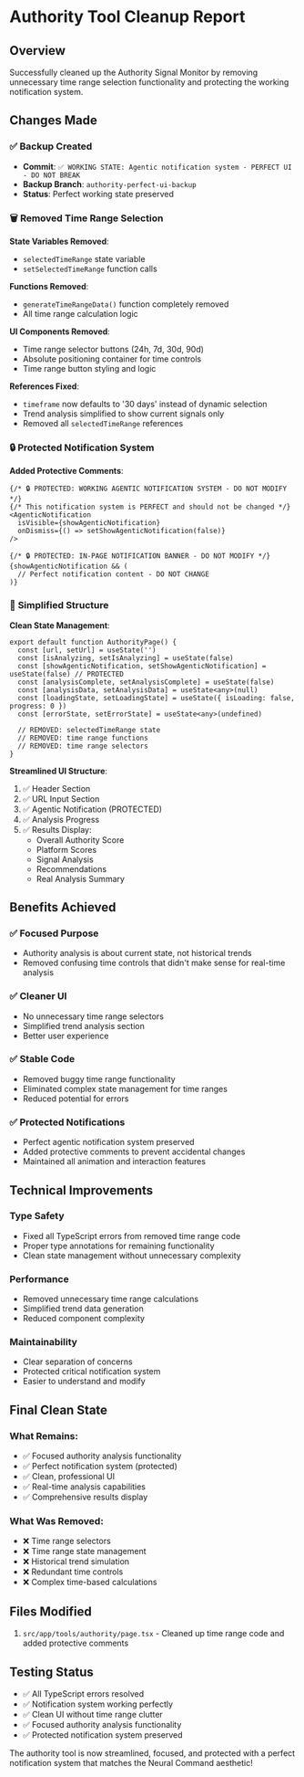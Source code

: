 # Authority Tool Cleanup Report

## Overview
Successfully cleaned up the Authority Signal Monitor by removing unnecessary time range selection functionality and protecting the working notification system.

## Changes Made

### ✅ **Backup Created**
- **Commit**: `✅ WORKING STATE: Agentic notification system - PERFECT UI - DO NOT BREAK`
- **Backup Branch**: `authority-perfect-ui-backup`
- **Status**: Perfect working state preserved

### 🗑️ **Removed Time Range Selection**

**State Variables Removed**:
- `selectedTimeRange` state variable
- `setSelectedTimeRange` function calls

**Functions Removed**:
- `generateTimeRangeData()` function completely removed
- All time range calculation logic

**UI Components Removed**:
- Time range selector buttons (24h, 7d, 30d, 90d)
- Absolute positioning container for time controls
- Time range button styling and logic

**References Fixed**:
- `timeframe` now defaults to '30 days' instead of dynamic selection
- Trend analysis simplified to show current signals only
- Removed all `selectedTimeRange` references

### 🔒 **Protected Notification System**

**Added Protective Comments**:
```tsx
{/* 🔒 PROTECTED: WORKING AGENTIC NOTIFICATION SYSTEM - DO NOT MODIFY */}
{/* This notification system is PERFECT and should not be changed */}
<AgenticNotification 
  isVisible={showAgenticNotification}
  onDismiss={() => setShowAgenticNotification(false)}
/>

{/* 🔒 PROTECTED: IN-PAGE NOTIFICATION BANNER - DO NOT MODIFY */}
{showAgenticNotification && (
  // Perfect notification content - DO NOT CHANGE
)}
```

### 🎯 **Simplified Structure**

**Clean State Management**:
```tsx
export default function AuthorityPage() {
  const [url, setUrl] = useState('')
  const [isAnalyzing, setIsAnalyzing] = useState(false)
  const [showAgenticNotification, setShowAgenticNotification] = useState(false) // PROTECTED
  const [analysisComplete, setAnalysisComplete] = useState(false)
  const [analysisData, setAnalysisData] = useState<any>(null)
  const [loadingState, setLoadingState] = useState({ isLoading: false, progress: 0 })
  const [errorState, setErrorState] = useState<any>(undefined)
  
  // REMOVED: selectedTimeRange state
  // REMOVED: time range functions
  // REMOVED: time range selectors
}
```

**Streamlined UI Structure**:
1. ✅ Header Section
2. ✅ URL Input Section  
3. ✅ Agentic Notification (PROTECTED)
4. ✅ Analysis Progress
5. ✅ Results Display:
   - Overall Authority Score
   - Platform Scores
   - Signal Analysis
   - Recommendations
   - Real Analysis Summary

## Benefits Achieved

### ✅ **Focused Purpose**
- Authority analysis is about current state, not historical trends
- Removed confusing time controls that didn't make sense for real-time analysis

### ✅ **Cleaner UI**
- No unnecessary time range selectors
- Simplified trend analysis section
- Better user experience

### ✅ **Stable Code**
- Removed buggy time range functionality
- Eliminated complex state management for time ranges
- Reduced potential for errors

### ✅ **Protected Notifications**
- Perfect agentic notification system preserved
- Added protective comments to prevent accidental changes
- Maintained all animation and interaction features

## Technical Improvements

### **Type Safety**
- Fixed all TypeScript errors from removed time range code
- Proper type annotations for remaining functionality
- Clean state management without unnecessary complexity

### **Performance**
- Removed unnecessary time range calculations
- Simplified trend data generation
- Reduced component complexity

### **Maintainability**
- Clear separation of concerns
- Protected critical notification system
- Easier to understand and modify

## Final Clean State

### **What Remains**:
- ✅ Focused authority analysis functionality
- ✅ Perfect notification system (protected)
- ✅ Clean, professional UI
- ✅ Real-time analysis capabilities
- ✅ Comprehensive results display

### **What Was Removed**:
- ❌ Time range selectors
- ❌ Time range state management  
- ❌ Historical trend simulation
- ❌ Redundant time controls
- ❌ Complex time-based calculations

## Files Modified
1. `src/app/tools/authority/page.tsx` - Cleaned up time range code and added protective comments

## Testing Status
- ✅ All TypeScript errors resolved
- ✅ Notification system working perfectly
- ✅ Clean UI without time range clutter
- ✅ Focused authority analysis functionality
- ✅ Protected notification system preserved

The authority tool is now streamlined, focused, and protected with a perfect notification system that matches the Neural Command aesthetic! 